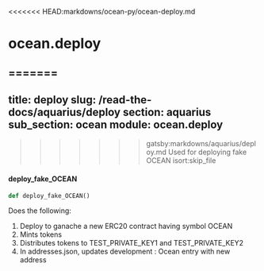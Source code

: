 <<<<<<< HEAD:markdowns/ocean-py/ocean-deploy.md
<a name="ocean.deploy"></a>
# ocean.deploy

=======
---
title: deploy
slug: /read-the-docs/aquarius/deploy
section: aquarius
sub_section: ocean
module: ocean.deploy
---
>>>>>>> gatsby:markdowns/aquarius/deploy.md
Used for deploying fake OCEAN
isort:skip_file

#### deploy\_fake\_OCEAN

```python
def deploy_fake_OCEAN()
```

Does the following:
1. Deploy to ganache a new ERC20 contract having symbol OCEAN
2. Mints tokens
3. Distributes tokens to TEST_PRIVATE_KEY1 and TEST_PRIVATE_KEY2
4. In addresses.json, updates development : Ocean entry with new address

